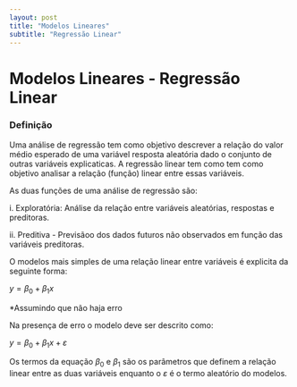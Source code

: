 ```yaml
---
layout: post
title: "Modelos Lineares"
subtitle: "Regressão Linear"
---
```

# Modelos Lineares - Regressão Linear

### Definição

Uma análise de regressão tem como objetivo descrever a relação do valor médio esperado de uma variável resposta aleatória dado o conjunto de outras variáveis explicaticas. A regressão linear tem como tem como objetivo analisar a relação (função) linear entre essas variáveis.

As duas funções de uma análise de regressão são:

i.  Exploratória: Análise da relação entre variáveis aleatórias, respostas e preditoras.

ii. Preditiva - Previsãoo dos dados futuros não observados em função das variáveis preditoras.

O modelos mais simples de uma relação linear entre variáveis é explicita da seguinte forma:

$y= \beta_0 + \beta_1x$

\*Assumindo que não haja erro

Na presença de erro o modelo deve ser descrito como:

$y=\beta_0 + \beta_1x + \varepsilon$

Os termos da equação $\beta_0$ e $\beta_1$ são os parâmetros que definem a relação linear entre as duas variáveis enquanto o $\varepsilon$ é o termo aleatório do modelos.
